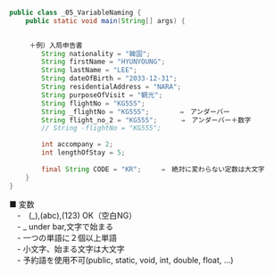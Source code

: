 ```java

public class _05_VariableNaming {
    public static void main(String[] args) {
  

     ＋例）入局申告書
        String nationality = "韓国"; 
        String firstName = "HYUNYOUNG"; 
        String lastName = "LEE"; 
        String dateOfBirth = "2033-12-31"; 
        String residentialAddress = "NARA"; 
        String purposeOfVisit = "観光"; 
        String flightNo = "KG555"; 
        String _flightNo = "KG555"; 　　　　⇒　アンダーバー
        String flight_no_2 = "KG555"; 　　　⇒　アンダーバー＋数字
        // String -flightNo = "KG555";

        int accompany = 2; 
        int lengthOfStay = 5; 
     
        final String CODE = "KR";　　　⇒　絶対に変わらない定数は大文字
    }
}
```

 ■ 変数   
 　-　(_),(abc),(123) OK（空白NG）   
 　- _ under bar,文字で始まる   
 　- 一つの単語に２個以上単語   
 　- 小文字、始まる文字は大文字   
 　- 予約語を使用不可(public, static, void, int, double, float, ...)   


